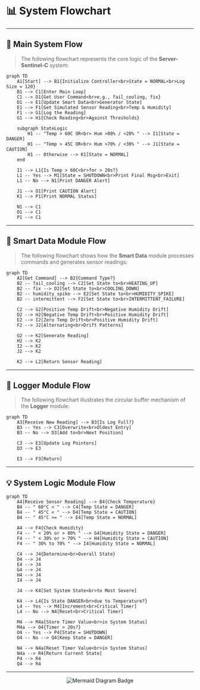 # 📊 System Flowchart

---

## 🚀 Main System Flow

> The following flowchart represents the core logic of the **Server-Sentinel-C** system:

```mermaid
graph TD
    A1[Start] --> B1{Initialize Controller<br>State = NORMAL<br>Log Size = 120}
    B1 --> C1[Enter Main Loop]
    C1 --> D1{Get User Command<br>e.g., fail_cooling, fix}
    D1 --> E1[Update Smart Data<br>Generator State]
    E1 --> F1[Get Simulated Sensor Reading<br>Temp & Humidity]
    F1 --> G1[Log the Reading]
    G1 --> H1{Check Reading<br>Against Thresholds}
    
    subgraph StateLogic
        H1 -- "Temp > 60C OR<br> Hum >80% / <20% " --> I1[State = DANGER]
        H1 -- "Temp > 45C OR<br> Hum >70% / <30% " --> J1[State = CAUTION]
        H1 -- Otherwise --> K1[State = NORMAL]
    end

    I1 --> L1{Is Temp > 60C<br>for > 20s?}
    L1 -- Yes --> M1[State = SHUTDOWN<br>Print Final Msg<br>Exit]
    L1 -- No --> N1[Print DANGER Alert]
    
    J1 --> O1[Print CAUTION Alert]
    K1 --> P1[Print NORMAL Status]

    N1 --> C1
    O1 --> C1
    P1 --> C1
```

---

## 🧠 Smart Data Module Flow

> The following flowchart shows how the **Smart Data** module processes commands and generates sensor readings:

```mermaid
graph TD
    A2[Get Command] --> B2{Command Type?}
    B2 -- fail_cooling --> C2[Set State to<br>HEATING_UP]
    B2 -- fix --> D2[Set State to<br>COOLING_DOWN]
    B2 -- humidity_spike --> E2[Set State to<br>HUMIDITY_SPIKE]
    B2 -- intermittent --> F2[Set State to<br>INTERMITTENT_FAILURE]
    
    C2 --> G2[Positive Temp Drift<br>Negative Humidity Drift]
    D2 --> H2[Negative Temp Drift<br>Positive Humidity Drift]
    E2 --> I2[Zero Temp Drift<br>Positive Humidity Drift]
    F2 --> J2[Alternating<br>Drift Patterns]
    
    G2 --> K2[Generate Reading]
    H2 --> K2
    I2 --> K2
    J2 --> K2
    
    K2 --> L2[Return Sensor Reading]
```

---

## 📝 Logger Module Flow

> The following flowchart illustrates the circular buffer mechanism of the **Logger** module:

```mermaid
graph TD
    A3[Receive New Reading] --> B3{Is Log Full?}
    B3 -- Yes --> C3[Overwrite<br>Oldest Entry]
    B3 -- No --> D3[Add to<br>Next Position]
    
    C3 --> E3[Update Log Pointers]
    D3 --> E3
    
    E3 --> F3[Return]
```

---

## 💡 System Logic Module Flow

```mermaid
graph TD
    A4[Receive Sensor Reading] --> B4{Check Temperature}
    B4 -- " 60°C < " --> C4[Temp State = DANGER]
    B4 -- " 45°C < " --> D4[Temp State = CAUTION]
    B4 -- " 45°C >= " --> E4[Temp State = NORMAL]

    A4 --> F4{Check Humidity}
    F4 -- " < 20% or > 80% " --> G4[Humidity State = DANGER]
    F4 -- " < 30% or > 70% " --> H4[Humidity State = CAUTION]
    F4 -- " 30% to 70% " --> I4[Humidity State = NORMAL]
    
    C4 --> J4{Determine<br>Overall State}
    D4 --> J4
    E4 --> J4
    G4 --> J4
    H4 --> J4
    I4 --> J4
    
    J4 --> K4[Set System State<br>to Most Severe]
    
    K4 --> L4{Is State DANGER<br>due to Temperature?}
    L4 -- Yes --> M4[Increment<br>Critical Timer]
    L4 -- No --> N4[Reset<br>Critical Timer]
    
    M4 --> M4a[Store Timer Value<br>in System Status]
    M4a --> O4{Timer > 20s?}
    O4 -- Yes --> P4[State = SHUTDOWN]
    O4 -- No --> Q4[Keep State = DANGER]
    
    N4 --> N4a[Reset Timer Value<br>in System Status]
    N4a --> R4[Return Current State]
    P4 --> R4
    Q4 --> R4
```

---

<p align="center">
    <img src="https://img.shields.io/badge/Diagram-Mermaid-blue?logo=mermaid" alt="Mermaid Diagram Badge">
</p>
